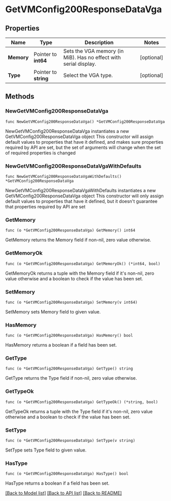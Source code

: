 # GetVMConfig200ResponseDataVga

## Properties

Name | Type | Description | Notes
------------ | ------------- | ------------- | -------------
**Memory** | Pointer to **int64** | Sets the VGA memory (in MiB). Has no effect with serial display. | [optional] 
**Type** | Pointer to **string** | Select the VGA type. | [optional] 

## Methods

### NewGetVMConfig200ResponseDataVga

`func NewGetVMConfig200ResponseDataVga() *GetVMConfig200ResponseDataVga`

NewGetVMConfig200ResponseDataVga instantiates a new GetVMConfig200ResponseDataVga object
This constructor will assign default values to properties that have it defined,
and makes sure properties required by API are set, but the set of arguments
will change when the set of required properties is changed

### NewGetVMConfig200ResponseDataVgaWithDefaults

`func NewGetVMConfig200ResponseDataVgaWithDefaults() *GetVMConfig200ResponseDataVga`

NewGetVMConfig200ResponseDataVgaWithDefaults instantiates a new GetVMConfig200ResponseDataVga object
This constructor will only assign default values to properties that have it defined,
but it doesn't guarantee that properties required by API are set

### GetMemory

`func (o *GetVMConfig200ResponseDataVga) GetMemory() int64`

GetMemory returns the Memory field if non-nil, zero value otherwise.

### GetMemoryOk

`func (o *GetVMConfig200ResponseDataVga) GetMemoryOk() (*int64, bool)`

GetMemoryOk returns a tuple with the Memory field if it's non-nil, zero value otherwise
and a boolean to check if the value has been set.

### SetMemory

`func (o *GetVMConfig200ResponseDataVga) SetMemory(v int64)`

SetMemory sets Memory field to given value.

### HasMemory

`func (o *GetVMConfig200ResponseDataVga) HasMemory() bool`

HasMemory returns a boolean if a field has been set.

### GetType

`func (o *GetVMConfig200ResponseDataVga) GetType() string`

GetType returns the Type field if non-nil, zero value otherwise.

### GetTypeOk

`func (o *GetVMConfig200ResponseDataVga) GetTypeOk() (*string, bool)`

GetTypeOk returns a tuple with the Type field if it's non-nil, zero value otherwise
and a boolean to check if the value has been set.

### SetType

`func (o *GetVMConfig200ResponseDataVga) SetType(v string)`

SetType sets Type field to given value.

### HasType

`func (o *GetVMConfig200ResponseDataVga) HasType() bool`

HasType returns a boolean if a field has been set.


[[Back to Model list]](../README.md#documentation-for-models) [[Back to API list]](../README.md#documentation-for-api-endpoints) [[Back to README]](../README.md)


